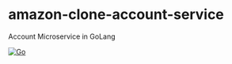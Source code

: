 # amazon-clone-account-service
Account Microservice in GoLang

[![Go](https://github.com/yigithanbalci/amazon-clone-account-service/actions/workflows/go.yml/badge.svg)](https://github.com/yigithanbalci/amazon-clone-account-service/actions/workflows/go.yml)
